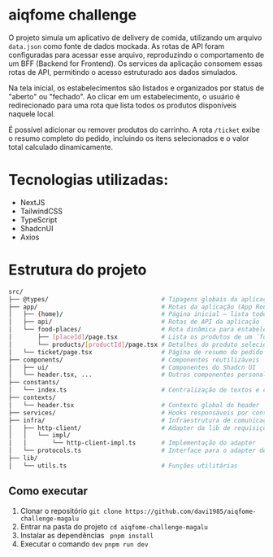 # aiqfome challenge

O projeto simula um aplicativo de delivery de comida, utilizando um arquivo `data.json` como fonte de dados mockada. As rotas de API foram configuradas para acessar esse arquivo, reproduzindo o comportamento de um BFF (Backend for Frontend). Os services da aplicação consomem essas rotas de API, permitindo o acesso estruturado aos dados simulados.

Na tela inicial, os estabelecimentos são listados e organizados por status de "aberto" ou "fechado". Ao clicar em um estabelecimento, o usuário é redirecionado para uma rota que lista todos os produtos disponíveis naquele local.

É possível adicionar ou remover produtos do carrinho. A rota `/ticket` exibe o resumo completo do pedido, incluindo os itens selecionados e o valor total calculado dinamicamente.

# Tecnologias utilizadas:

- NextJS
- TailwindCSS
- TypeScript
- ShadcnUI
- Axios

# Estrutura do projeto

```bash
src/
├── @types/                               # Tipagens globais da aplicação
├── app/                                  # Rotas da aplicação (App Router do Next.js)
│   ├── (home)/                           # Página inicial — lista todos os `foodPlaces`
│   ├── api/                              # Rotas de API da aplicação
│   └── food-places/                      # Rota dinâmica para estabelecimentos
│       ├── [placeId]/page.tsx            # Lista os produtos de um `foodPlace`
│       └── products/[productId]/page.tsx # Detalhes do produto selecionado
│   └── ticket/page.tsx                   # Página de resumo do pedido (ticket)
├── components/                           # Componentes reutilizáveis
│   ├── ui/                               # Componentes do Shadcn UI
│   └── header.tsx, ...                   # Outros componentes personalizados
├── constants/
│   └── index.ts                          # Centralização de textos e constantes
├── contexts/
│   └── header.tsx                        # Contexto global do header
├── services/                             # Hooks responsáveis por consumir as rotas de API
├── infra/                                # Infraestrutura de comunicação
│   ├── http-client/                      # Adapter da lib de requisições (axios)
│   │   └── impl/
│   │       └── http-client-impl.ts       # Implementação do adapter
│   └── protocols.ts                      # Interface para o adapter de requisições
├── lib/
│   └── utils.ts                          # Funções utilitárias
```

## Como executar

1. Clonar o repositório
   `git clone https://github.com/davi1985/aiqfome-challenge-magalu`
2. Entrar na pasta do projeto
   `cd aiqfome-challenge-magalu`
3. Instalar as dependências
   ` pnpm install`
4. Executar o comando `dev`
   `pnpm run dev`

